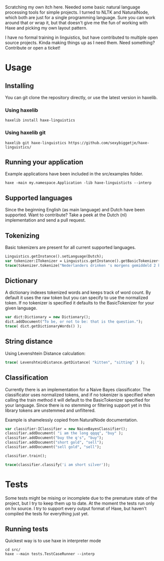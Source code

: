 Scratching my own itch here. Needed some basic natural language processing tools for simple projects.
I turned to NLTK and NaturalNode, which both are just for a single programming language. Sure you can work around that or wrap it,
but that doesn't give me the fun of working with Haxe and picking my own layout pattern.

I have no formal training in linguistics, but have contributed to multiple open source projects. Kinda making things up as I need them.
Need something? Contribute or open a ticket!

# Usage #

## Installing ##
You can git clone the repository directly, or use the latest version in haxelib.

### Using haxelib ####
```
haxelib install haxe-linguistics
```

### Using haxelib git ####
```
haxelib git haxe-linguistics https://github.com/sexybiggetje/haxe-linguistics/
```

## Running your application ##
Example applications have been included in the src/examples folder.
```
haxe -main my.namespace.Application -lib haxe-linguisticts --interp
```

## Supported languages ##
Since the beginning English (as main language) and Dutch have been supported. Want to contribute? Take a peek at the Dutch (nl) implementation and send a pull request.

## Tokenizing ##
Basic tokenizers are present for all current supported languages.

```haxe
Linguistics.getInstance().setLanguage(Dutch);
var tokenizer:ITokenizer = Linguistics.getInstance().getBasicTokenizer();
trace(tokenizer.tokenize("Nederlanders drinken 's morgens gemiddeld 2 koppen koffie."));
```

## Dictionary ##
A dictionary indexes tokenized words and keeps track of word count. By default it uses the raw token but you can specify to use the normalized token. If no tokenizer is specified it defaults to the BasicTokenizer for your given language.
```haxe
var dict:Dictionary = new Dictionary();
dict.addDocument("To be, or not to be: that is the question.");
trace( dict.getDictionaryWords() );
```

## String distance ##
Using Levenshtein Distance calculation:
```haxe
trace( LevenshteinDistance.getDistance( "kitten", "sitting" ) );
```

## Classification ##
Currently there is an implementation for a Naive Bayes classificator.
The classificator uses normalized tokens, and if no tokenizer is specified when calling the train method it will default to the BasicTokenizer specified for your language.
Since there is no stemming or filtering support yet in this library tokens are unstemmed and unfiltered.

Example is shamelessly copied from NaturalNode documentation.
```haxe
var classifier:IClassifier = new NaiveBayesClassifier();
classifier.addDocument( "i am the long qqqq", "buy" );
classifier.addDocument("buy the q's", "buy");
classifier.addDocument("short gold", "sell");
classifier.addDocument("sell gold", "sell");

classifier.train();

trace(classifier.classify('i am short silver'));
```

# Tests #
Some tests might be mising or incomplete due to the premature state of the project, but I try to keep them up to date.
At the moment the tests run only on hx source. I try to support every output format of Haxe, but haven't compiled the tests for everything just yet.

## Running tests ##
Quickest way is to use haxe in interpreter mode

```
cd src/
haxe --main tests.TestCaseRunner --interp
```